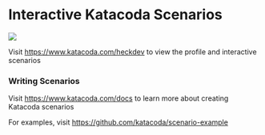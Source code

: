 # Interactive Katacoda Scenarios

[![](http://shields.katacoda.com/katacoda/heckdev/count.svg)](https://www.katacoda.com/heckdev "Get your profile on Katacoda.com")

Visit https://www.katacoda.com/heckdev to view the profile and interactive scenarios

### Writing Scenarios
Visit https://www.katacoda.com/docs to learn more about creating Katacoda scenarios

For examples, visit https://github.com/katacoda/scenario-example
